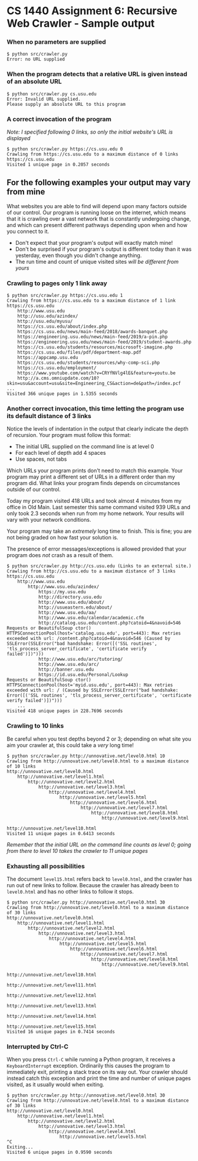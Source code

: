 # CS 1440 Assignment 6: Recursive Web Crawler - Sample output

### When no parameters are supplied

```
$ python src/crawler.py
Error: no URL supplied
```

### When the program detects that a relative URL is given instead of an absolute URL

```
$ python src/crawler.py cs.usu.edu
Error: Invalid URL supplied.
Please supply an absolute URL to this program
```

### A correct invocation of the program
*Note: I specified following 0 links, so only the initial website's URL is displayed*

```
$ python src/crawler.py https://cs.usu.edu 0
Crawling from https://cs.usu.edu to a maximum distance of 0 links
https://cs.usu.edu
Visited 1 unique page in 0.2057 seconds
```

## For the following examples your output may vary from mine

What websites you are able to find will depend upon many factors outside of our
control.  Our program is running loose on the internet, which means that it is
crawling over a vast network that is constantly undergoing change, and which
can present different pathways depending upon when and how you connect to it.

*   Don't expect that your program's output will exactly match mine!
*   Don't be surprised if your program's output is different today than it was yesterday, even though you didn't change anything.
*   The run time and count of unique visited sites *will be different from yours*


### Crawling to pages only 1 link away

```
$ python src/crawler.py https://cs.usu.edu 1
Crawling from https://cs.usu.edu to a maximum distance of 1 link
https://cs.usu.edu
    http://www.usu.edu
    http://usu.edu/azindex/
    http://usu.edu/myusu/
    https://cs.usu.edu/about/index.php
    https://cs.usu.edu/news/main-feed/2018/awards-banquet.php 
    https://engineering.usu.edu/news/main-feed/2019/a-pin.php
    https://engineering.usu.edu/news/main-feed/2019/student-awards.php
    https://cs.usu.edu/students/resources/microsoft-imagine.php
    https://cs.usu.edu/files/pdf/department-map.pdf
    https://appcamp.usu.edu
    https://cs.usu.edu/students/resources/why-comp-sci.php
    https://cs.usu.edu/employment/
    https://www.youtube.com/watch?v=CRYfNVlg4lE&feature=youtu.be
    http://a.cms.omniupdate.com/10?skin=usu&account=usu&site=Engineering_CS&action=de&path=/index.pcf
...
Visited 366 unique pages in 1.5355 seconds
```

### Another correct invocation, this time letting the program use its default distance of 3 links

Notice the levels of indentation in the output that clearly indicate the depth
of recursion.  Your program must follow this format:

*   The initial URL supplied on the command line is at level 0
*   For each level of depth add 4 spaces
*   Use spaces, not tabs

Which URLs your program prints don't need to match this example.  Your program
may print a different set of URLs in a different order than my program did.
What links your program finds depends on circumstances outside of our control.

Today my program visited 418 URLs and took almost 4 minutes from my office in
Old Main.  Last semester this same command visited 939 URLs and only took 2.3
seconds when run from my home network.  Your results will vary with your
network conditions.

Your program may take an *extremely* long time to finish.  This is fine; you
are not being graded on how fast your solution is.

The presence of error messages/exceptions is allowed provided that your program
does *not* crash as a result of them.


```
$ python src/crawler.py http://cs.usu.edu (Links to an external site.)
Crawling from http://cs.usu.edu to a maximum distance of 3 links
https://cs.usu.edu
    http://www.usu.edu
        http://www.usu.edu/azindex/
            https://my.usu.edu
            http://directory.usu.edu
            http://www.usu.edu/about/
            http://usueastern.edu/about/
            http://www.usu.edu/aa/
            http://www.usu.edu/calendar/academic.cfm
            http://catalog.usu.edu/content.php?catoid=4&navoid=546
Requests or BeautifulSoup ctor() HTTPSConnectionPool(host='catalog.usu.edu', port=443): Max retries exceeded with url: /content.php?catoid=4&navoid=546 (Caused by SSLError(SSLError("bad handshake: Error([('SSL routines', 'tls_process_server_certificate', 'certificate verify       failed')])")))
            http://www.usu.edu/arc/tutoring/
            http://www.usu.edu/arc/
            http://banner.usu.edu
            https://id.usu.edu/Personal/Lookup
Requests or BeautifulSoup ctor() HTTPSConnectionPool(host='myid.usu.edu', port=443): Max retries exceeded with url: / (Caused by SSLError(SSLError("bad handshake: Error([('SSL routines', 'tls_process_server_certificate', 'certificate verify failed')])")))
    ...
Visited 418 unique pages in 228.7696 seconds
```


### Crawling to 10 links

Be careful when you test depths beyond 2 or 3; depending on what site you aim
your crawler at, this could take a *very* long time!

```
$ python src/crawler.py http://unnovative.net/level0.html 10
Crawling from http://unnovative.net/level0.html to a maximum distance of 10 links
http://unnovative.net/level0.html
    http://unnovative.net/level1.html
        http://unnovative.net/level2.html
            http://unnovative.net/level3.html
                http://unnovative.net/level4.html
                    http://unnovative.net/level5.html
                        http://unnovative.net/level6.html
                            http://unnovative.net/level7.html
                                http://unnovative.net/level8.html
                                    http://unnovative.net/level9.html
                                        http://unnovative.net/level10.html
Visited 11 unique pages in 0.6413 seconds
```

*Remember that the initial URL on the command line counts as level 0; going from there to level 10 takes the crawler to 11 unique pages*


### Exhausting all possibilities

The document `level15.html` refers back to `level0.html`, and the crawler has
run out of new links to follow.  Because the crawler has already been to
`level0.html` and has no other links to follow it stops.

```
$ python src/crawler.py http://unnovative.net/level0.html 30
Crawling from http://unnovative.net/level0.html to a maximum distance of 30 links
http://unnovative.net/level0.html
    http://unnovative.net/level1.html
        http://unnovative.net/level2.html
            http://unnovative.net/level3.html
                http://unnovative.net/level4.html
                    http://unnovative.net/level5.html
                        http://unnovative.net/level6.html
                            http://unnovative.net/level7.html
                                http://unnovative.net/level8.html
                                    http://unnovative.net/level9.html
                                        http://unnovative.net/level10.html
                                            http://unnovative.net/level11.html
                                                http://unnovative.net/level12.html
                                                    http://unnovative.net/level13.html
                                                        http://unnovative.net/level14.html
                                                            http://unnovative.net/level15.html
Visited 16 unique pages in 0.7414 seconds
```


### Interrupted by Ctrl-C

When you press `Ctrl-C` while running a Python program, it receives a `KeyboardInterrupt` exception.  Ordinarily this causes the program to immediately exit, printing a stack trace on its way out.  Your crawler should instead catch this exception and print the time and number of unique pages visited, as it usually would when exiting.

```
$ python src/crawler.py http://unnovative.net/level0.html 30
Crawling from http://unnovative.net/level0.html to a maximum distance of 30 links
http://unnovative.net/level0.html
    http://unnovative.net/level1.html
        http://unnovative.net/level2.html
            http://unnovative.net/level3.html
                http://unnovative.net/level4.html
                    http://unnovative.net/level5.html
^C
Exiting...
Visited 6 unique pages in 0.9590 seconds
```
